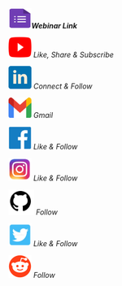 <a href="https://docs.google.com/forms/d/e/1FAIpQLSfNkhpMMMvwpMcsi17-WZVwre3kAdkVVo79dgw8EGU6BAf7jw/viewform?vc=0&c=0&w=1&flr=0"><img src="1200px-Google_Forms_2020_Logo.svg.png" alt="Google Form" align="bottom" height="40" width="45" ></a>***Webinar Link***

<a href="https://www.youtube.com/channel/UC5TCo8gN5fILJ2sojGcOpxA"><img src="youtube_social_icon_red.png" alt="YouTube" align="bottom" height="40" width="45" ></a> *Like, Share & Subscribe*

<a href="http://linkedin.com/in/analupadhyay1998"><img src="Flat-Icon-In-Flat-Linked-In-Linked-Icon-2674741.png" alt="LinkedIn" align="bottom" height="45" width="45" ></a> *Connect & Follow*

<a href="mailto:innovationinyou06@gmail.com"><img src="1200px-Gmail_icon_(2020).svg.png" alt="Gmail" align="bottom" height="40" width="45" ></a> *Gmail*

<a href="https://www.facebook.com/InnovationbyAnalupadhyay/"><img src="Facebook-Logo.png" alt="Facebook" align="bottom" height="45" width="45" ></a> *Like & Follow*

<a href="https://instagram.com/innovationin_you?igshid=1fkp8yasn425p"><img src="580b57fcd9996e24bc43c521.png" alt="Instagram" align="bottom" height="45" width="45" ></a> *Like & Follow*

<a href="https://github.com/InnovationInyou"><img src="github_PNG40.png" alt="github" align="bottom" height="50" width="50" ></a> *Follow* 

<a href="https://twitter.com/InnovationInyou"><img src="twitter-logo-icon-voronezh-russia-november-square-light-blue-color-164586095.jpg" alt="Twitter" align="bottom" height="45" width="45" ></a> *Like & Follow* 

<a href="https://www.reddit.com/u/Creativeinsaan/?utm_source=share&utm_medium=ios_app&utm_name=iossmf"><img src="iDdntscPf-nfWKqzHRGFmhVxZm4hZgaKe5oyFws-yzA.png" alt="reddit" align="bottom" height="45" width="45" ></a> *Follow*
















 
